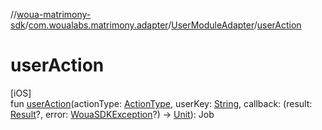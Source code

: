 //[woua-matrimony-sdk](../../../index.md)/[com.woualabs.matrimony.adapter](../index.md)/[UserModuleAdapter](index.md)/[userAction](user-action.md)

# userAction

[iOS]\
fun [userAction](user-action.md)(actionType: [ActionType](../../com.woualabs.matrimony.type/-action-type/index.md), userKey: [String](https://kotlinlang.org/api/latest/jvm/stdlib/kotlin/-string/index.html), callback: (result: [Result](../../com.woualabs.matrimony.data.common/-result/index.md)?, error: [WouaSDKException](../../com.woualabs.matrimony.errors.exception/-woua-s-d-k-exception/index.md)?) -> [Unit](https://kotlinlang.org/api/latest/jvm/stdlib/kotlin/-unit/index.html)): Job
